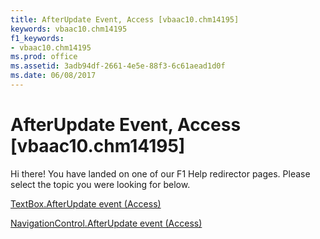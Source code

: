 ```yaml
---
title: AfterUpdate Event, Access [vbaac10.chm14195]
keywords: vbaac10.chm14195
f1_keywords:
- vbaac10.chm14195
ms.prod: office
ms.assetid: 3adb94df-2661-4e5e-88f3-6c61aead1d0f
ms.date: 06/08/2017
---
```



# AfterUpdate Event, Access [vbaac10.chm14195]

Hi there! You have landed on one of our F1 Help redirector pages. Please select the topic you were looking for below.

[TextBox.AfterUpdate event (Access)](http://msdn.microsoft.com/library/609ef5f3-3894-85eb-4879-5db3fc7ff188%28Office.15%29.aspx)

[NavigationControl.AfterUpdate event (Access)](http://msdn.microsoft.com/library/ae34fff1-4521-4ec3-707a-f1f2c49f7946%28Office.15%29.aspx)



